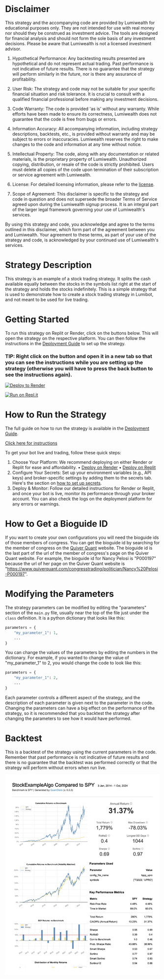# Disclaimer

This strategy and the accompanying code are provided by Lumiwealth for educational purposes only. They are not intended for use with real money nor should they be construed as investment advice. The tools are designed for financial analysis and should not form the sole basis of any investment decisions. Please be aware that Lumiwealth is not a licensed investment advisor.

1. Hypothetical Performance: Any backtesting results presented are hypothetical and do not represent actual trading. Past performance is not indicative of future results. There is no guarantee that the strategy will perform similarly in the future, nor is there any assurance of profitability.

2. User Risk: The strategy and code may not be suitable for your specific financial situation and risk tolerance. It is crucial to consult with a qualified financial professional before making any investment decisions.

3. Code Warranty: The code is provided 'as is' without any warranty. While efforts have been made to ensure its correctness, Lumiwealth does not guarantee that the code is free from bugs or errors.

4. Information Accuracy: All accompanying information, including strategy descriptions, backtests, etc., is provided without warranty and may be subject to errors or inaccuracies. Lumiwealth reserves the right to make changes to the code and information at any time without notice.

5. Intellectual Property: The code, along with any documentation or related materials, is the proprietary property of Lumiwealth. Unauthorized copying, distribution, or resale of the code is strictly prohibited. Users must delete all copies of the code upon termination of their subscription or service agreement with Lumiwealth.

6. License: For detailed licensing information, please refer to the [license](LICENSE).

7. Scope of Agreement: This disclaimer is specific to the strategy and code in question and does not supersede the broader Terms of Service agreed upon during the Lumiwealth signup process. It is an integral part of the larger legal framework governing your use of Lumiwealth's services.

By using this strategy and code, you acknowledge and agree to the terms outlined in this disclaimer, which form part of the agreement between you and Lumiwealth. Your agreement to these terms, as part of your use of the strategy and code, is acknowledged by your continued use of Lumiwealth's services.

# Strategy Description

This strategy is an example of a stock trading strategy. It splits the cash available equally between the stocks in the symbols list
right at the start of the strategy and holds the stocks indefinitely. This is a simple strategy that is used to demonstrate
how to create a stock trading strategy in Lumibot, and not meant to be used for live trading.

# Getting Started

To run this strategy on Replit or Render, click on the buttons below. This will open the strategy on the respective platform. You can then follow the instructions in the [Deployment Guide](https://lumibot.lumiwealth.com/deployment.html) to set up the strategy.
 
### TIP: Right click on the button and open it in a new tab so that you can see the instructions while you are setting up the strategy (otherwise you will have to press the back button to see the instructions again).

[![Deploy to Render](https://render.com/images/deploy-to-render-button.svg)](https://render.com/deploy?repo=https://github.com/Lumiwealth-Strategies/stock_example_algo)

[![Run on Repl.it](https://replit.com/badge/github/Lumiwealth-Strategies/stock_example_algo)](https://replit.com/new/github/Lumiwealth-Strategies/stock_example_algo)

# How to Run the Strategy

The full guide on how to run the strategy is available in the [Deployment Guide](https://lumibot.lumiwealth.com/deployment.html).

[Click here for instructions](https://lumibot.lumiwealth.com/deployment.html)

To get your bot live and trading, follow these quick steps:

1.	Choose Your Platform: We recommend deploying on either Render or Replit for ease and affordability.
•	[Deploy on Render](https://lumibot.lumiwealth.com/deployment.html#deploying-to-render)
•	[Deploy on Replit](https://lumibot.lumiwealth.com/deployment.html#deploying-to-replit)
2.	Configure Your Secrets: Set up your environment variables (e.g., API keys) and broker-specific settings by adding them to the secrets tab. Here's the section on [how to set up secrets](https://lumibot.lumiwealth.com/deployment.html#secrets-configuration).
3.	Deploy & Monitor: Follow our detailed instructions for Render or Replit, and once your bot is live, monitor its performance through your broker account. You can also check the logs on the deployment platform for any errors or warnings.

# How to Get a Bioguide ID

If you want to create your own configurations you will need the bioguide ids of those members of congress. You can get the bioguide id by searching for the member of congress on the [Quiver Quant](https://www.quiverquant.com/) website. The bioguide id is the last part of the url of the member of congress's page on the Quiver Quant website. For example, the bioguide id for Nancy Pelosi is "P000197" because the url of her page on the Quiver Quant website is "https://www.quiverquant.com/congresstrading/politician/Nancy%20Pelosi-P000197".

# Modifying the Parameters

The strategy parameters can be modified by editing the "parameters" section of the `main.py` file, usually near the top of the file just under the `class` definition. It is a python dictionary that looks like this:

```python
parameters = {
    "my_parameter_1": 1,
    ...
}
```

You can change the values of the parameters by editing the numbers in the dictionary. For example, if you wanted to change the value of "my_parameter_1" to 2, you would change the code to look like this:

```python
parameters = {
    "my_parameter_1": 2,
    ...
}
```

Each parameter controls a different aspect of the strategy, and the description of each parameter is given next to the parameter in the code. Changing the parameters can have a big effect on the performance of the strategy, so it is recommended that you backtest the strategy after changing the parameters to see how it would have performed.

# Backtest

This is a backtest of the strategy using the current parameters in the code. Remember that past performance is not indicative of future results and there is no guarantee that the backtest was performed correctly or that the strategy will perform without errors when run live.

![Tearsheet generated by QuantStats](tqqq_upro.jpg)

